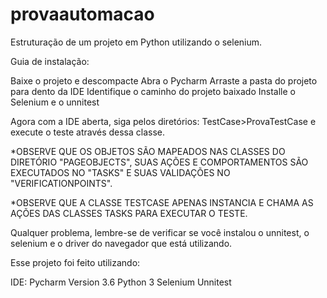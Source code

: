 # provaautomacao
Estruturação de um projeto em Python utilizando o selenium.

Guia de instalação:

Baixe o projeto e descompacte
Abra o Pycharm
Arraste a pasta do projeto para dento da IDE
Identifique o caminho do projeto baixado
Installe o Selenium e o unnitest

Agora com a IDE aberta, siga pelos diretórios: TestCase>ProvaTestCase e execute o teste através dessa classe.


*OBSERVE QUE OS OBJETOS SÃO MAPEADOS NAS CLASSES DO DIRETÓRIO "PAGEOBJECTS", SUAS AÇÕES E COMPORTAMENTOS SÃO EXECUTADOS NO "TASKS" 
E SUAS VALIDAÇÕES NO "VERIFICATIONPOINTS".


*OBSERVE QUE A CLASSE TESTCASE APENAS INSTANCIA E CHAMA AS AÇÕES DAS CLASSES TASKS PARA EXECUTAR O TESTE.

Qualquer problema, lembre-se de verificar se você instalou o unnitest, o selenium e o driver do navegador que está utilizando.

Esse projeto foi feito utilizando:

IDE: Pycharm Version 3.6
Python 3
Selenium
Unnitest
